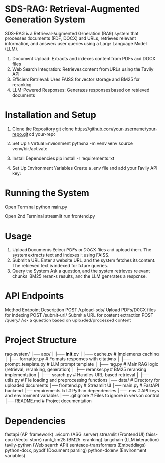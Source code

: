 # SDS-RAG: Retrieval-Augmented Generation System
SDS-RAG is a Retrieval-Augmented Generation (RAG) system that processes documents (PDF, DOCX) and URLs, retrieves relevant information, and answers user queries using a Large Language Model (LLM).

1. Document Upload: Extracts and indexes content from PDFs and DOCX files
2. Web Search Integration: Retrieves content from URLs using the Tavily API
3. Efficient Retrieval: Uses FAISS for vector storage and BM25 for reranking
4. LLM-Powered Responses: Generates responses based on retrieved documents


# Installation and Setup

1. Clone the Repository
git clone https://github.com/your-username/your-repo.git
cd your-repo

2. Set Up a Virtual Environment
python3 -m venv venv
source venv/bin/activate  

3. Install Dependencies
pip install -r requirements.txt

4. Set Up Environment Variables
Create a .env file and add your Tavily API key:


# Running the System

Open Terminal
python main.py

Open 2nd Terminal
streamlit run frontend.py


# Usage

1. Upload Documents
Select PDFs or DOCX files and upload them.
The system extracts text and indexes it using FAISS.
2. Submit a URL
Enter a website URL, and the system fetches its content.
The retrieved text is indexed for future queries.
3. Query the System
Ask a question, and the system retrieves relevant chunks.
BM25 reranks results, and the LLM generates a response.


# API Endpoints

Method	Endpoint	    Description
POST	/upload-sds/	Upload PDFs/DOCX files for indexing
POST	/submit-url/	Submit a URL for content extraction
POST	/query/	        Ask a question based on uploaded/processed content


# Project Structure

rag-system/
│── app/
│   ├── __init__.py
│   ├── cache.py           # Implements caching
│   ├── formatter.py       # Formats responses with citations
│   ├── prompt_template.py # LLM prompt template
│   ├── rag.py             # Main RAG logic (retrieval, reranking, generation)
│   ├── reranker.py        # BM25 reranking implementation
│   ├── search.py          # Handles URL-based retrieval
│   ├── utils.py           # File loading and preprocessing functions
│── data/                  # Directory for uploaded documents
│── frontend.py            # Streamlit UI
│── main.py                # FastAPI backend
│── requirements.txt       # Python dependencies
│── .env                   # API keys and environment variables
│── .gitignore             # Files to ignore in version control
│── README.md              # Project documentation


# Dependencies

fastapi (API framework)
uvicorn (ASGI server)
streamlit (Frontend UI)
faiss-cpu (Vector store)
rank_bm25 (BM25 reranking)
langchain (LLM interaction)
tavily-python (Web search API)
sentence-transformers (Embeddings)
python-docx, pypdf (Document parsing)
python-dotenv (Environment variables)